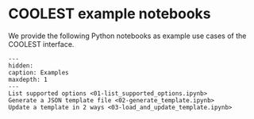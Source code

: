 # COOLEST example notebooks

We provide the following Python notebooks as example use cases of the COOLEST interface.

```{toctree}
---
hidden:
caption: Examples
maxdepth: 1
---
List supported options <01-list_supported_options.ipynb>
Generate a JSON template file <02-generate_template.ipynb>
Update a template in 2 ways <03-load_and_update_template.ipynb>
```